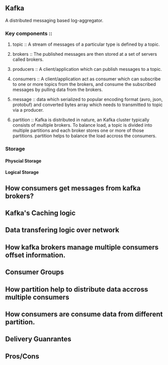 ## Kafka 

A distributed messaging based log-aggregator.

### Key components :: 

1. topic :: A stream of messages of a particular type is defined by a topic.

2. brokers :: The  published  messages  are  then  stored  at  a  set  of  servers  called brokers.

3. producers :: A client/application which can publish messages to a topic.

4. consumers :: A client/application act as consumer which can subscribe to one or more topics from the brokers,  and  consume  the  subscribed  messages  by pulling  data from the brokers.

5. message :: data which serialized to popular encoding format (avro, json, protobuf) and converted bytes array which needs to transmitted to topic via a producer.

6. partition :: Kafka  is  distributed  in  nature,  an  Kafka  cluster  typically  consists  of  multiple  brokers.  To  balance  load,  a  topic  is  divided into multiple  partitions  and  each  broker  stores  one  or  more  of  those partitions. partition helps to balance the load accross the consumers.

### Storage

#### Physcial Storage 

#### Logical Storage

## How consumers get messages from kafka brokers? 

## Kafka's Caching logic 

## Data transfering logic over network

## How kafka brokers manage multiple consumers offset information.

## Consumer Groups

## How partition help to distribute data accross multiple consumers

## How consumers are consume data from different partition.

## Delivery Guanrantes

## Pros/Cons



